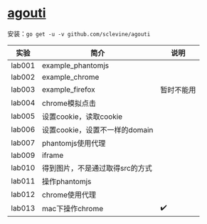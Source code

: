 # [agouti](https://github.com/sclevine/agouti)
安装：`go get -u -v github.com/sclevine/agouti`

|实验|简介|说明|
|---|---|---|
|lab001|example_phantomjs|
|lab002|example_chrome|
|lab003|example_firefox|暂时不能用|
|lab004|chrome模拟点击|
|lab005|设置cookie，读取cookie|
|lab006|设置cookie，设置不一样的domain|
|lab007|phantomjs使用代理|
|lab009|iframe|
|lab010|得到图片，不是通过取得src的方式||
|lab011|操作phantomjs|
|lab012|chrome使用代理|
|lab013|mac下操作chrome|:heavy_check_mark:|
